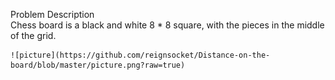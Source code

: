 Problem Description  
    Chess board is a black and white 8 * 8 square, with the pieces in the middle of the grid.  
      
    ![picture](https://github.com/reignsocket/Distance-on-the-board/blob/master/picture.png?raw=true)
    
